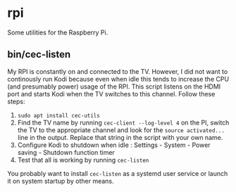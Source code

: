 # rpi
Some utilities for the Raspberry Pi.

## bin/cec-listen

My RPI is constantly on and connected to the TV. However, I did not want to continously run Kodi because even when
idle this tends to increase the CPU (and presumably power) usage of the RPI. This script listens on the HDMI port
and starts Kodi when the TV switches to this channel. Follow these steps:

1. `sudo apt install cec-utils`
2. Find the TV name by running `cec-client --log-level 4` on the PI, switch the TV to the appropriate channel and look for the `source activated...` line in the output. Replace that string in the script with your own name.
3. Configure Kodi to shutdown when idle : Settings - System - Power saving - Shutdown function timer
4. Test that all is working by running `cec-listen`

You probably want to install `cec-listen` as a systemd user service or launch it on system startup by other means.
